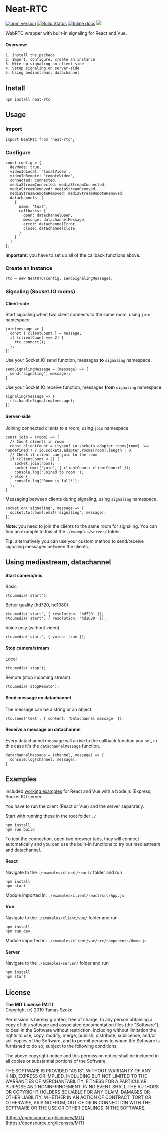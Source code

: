 # Neat-RTC

[![npm version](https://badge.fury.io/js/neat-rtc.svg)](https://badge.fury.io/js/neat-rtc)
[![Build Status](https://travis-ci.org/tamasszoke/neat-rtc.svg?branch=master)](https://travis-ci.org/tamasszoke/neat-rtc)
[![Inline docs](http://inch-ci.org/github/tamasszoke/neat-rtc.svg?branch=master)](http://inch-ci.org/github/tamasszoke/neat-rtc)
![](https://img.shields.io/github/license/tamasszoke/neat-rtc.svg)

WebRTC wrapper with built-in signaling for React and Vue.

#### Overview:

	1. Install the package
	2. Import, configure, create an instance
	3. Wire up signaling on client-side
	4. Setup signaling on server-side
	5. Using mediastream, datachannel

## Install

	npm install neat-rtc

## Usage

### Import

    import NeatRTC from 'neat-rtc';

### Configure

    const config = {
      devMode: true,
      videoIdLocal: 'localVideo',
      videoIdRemote: 'remoteVideo',
      connected: connected,
      mediaStreamConnected: mediaStreamConnected,
      mediaStreamRemoved: mediaStreamRemoved,
      mediaStreamRemoteRemoved: mediaStreamRemoteRemoved,
      datachannels: [
        {
          name: 'text',
          callbacks: {
            open: datachannelOpen,
            message: datachannelMessage,
            error: datachannelError,
            close: datachannelClose
          }
        }
      ]
    };
    
**Important:** you have to set up all of the callback functions above.

### Create an instance

    rtc = new NeatRTC(config, sendSignalingMessage);

### Signaling (Socket.IO rooms)

#### Client-side
    
Start signaling when two client connects to the same room, using `join` namespace.

    join(message => {
      const { clientCount } = message;
      if (clientCount === 2) {
        rtc.connect();
      };
    })

Use your Socket.IO send function, messages **to** `signaling` namespace.

    sendSignalingMessage = (message) => {
      send('signaling', message);
    }

Use your Socket.IO receive function, messages **from** `signaling` namespace.

    signaling(message => {
      rtc.handleSignaling(message);
    })

#### Server-side

Joining connected clients to a room, using `join` namespace.

    const join = (room) => {
      // Count clients in room
      const clientCount = (typeof io.sockets.adapter.rooms[room] !== 'undefined') ? io.sockets.adapter.rooms[room].length : 0;
      // Check if client can join to the room
      if (clientCount < 2) {
        socket.join(room);
        socket.emit('join', { clientCount: clientCount+1 });
        console.log('Joined to room!');
      } else {
        console.log('Room is full!');
      };
    }

Messaging between clients during signaling, using `signaling` namespace.

    socket.on('signaling', message => {
      socket.to(room).emit('signaling', message);
    })

**Note:** you need to join the clients to the same room for signaling. You can find an example to this at the `./examples/server/` folder.

**Tip:** alternatively you can use your custom method to send/receive signaling messages between the clients.

## Using mediastream, datachannel

#### Start camera/mic

Basic

	rtc.media('start');

Better quality (hd720, hd1080)

	rtc.media('start', { resolution: 'hd720' });
	rtc.media('start', { resolution: 'hd1080' });
    
Voice only (without video)

	rtc.media('start', { voice: true });
    
#### Stop camera/stream

Local

	rtc.media('stop');
    
Remote (stop incoming stream)

	rtc.media('stopRemote');
    
#### Send message on datachannel

The message can be a string or an object.

	rtc.send('text', { content: 'Datachannel message' });

#### Receive a message on datachannel

Every datachannel message will arrive to the callback function you set, in this case it's the `datachannelMessage` function.

    datachannelMessage = (channel, message) => {
      console.log(channel, message);
    }

## Examples

Included [working examples](https://github.com/tamasszoke/neat-rtc) for React and Vue with a Node.js (Express, Socket.IO) server.

You have to run the client (React or Vue) and the server separately.

Start with running these in the root folder `./`

    npm install
    npm run build

To test the connection, open two browser tabs, they will connect automatically and you can use the built-in functions to try out mediastream and datachannel.

#### React

Navigate to the `./examples/client/react/` folder and run

    npm install
    npm start

Module imported in: `./examples/client/react/src/App.js`

#### Vue

Navigate to the `./examples/client/vue/` folder and run

    npm install
    npm run dev

Module imported in: `./examples/client/vue/src/components/Home.js`

#### Server

Navigate to the `./examples/server/` folder and run

    npm install
    npm start
    
## License

**The MIT License (MIT)**<br/>
Copyright (c) 2019 Tamas Szoke

Permission is hereby granted, free of charge, to any person obtaining a copy of this software and associated documentation files (the "Software"), to deal in the Software without restriction, including without limitation the rights to use, copy, modify, merge, publish, distribute, sublicense, and/or sell copies of the Software, and to permit persons to whom the Software is furnished to do so, subject to the following conditions:

The above copyright notice and this permission notice shall be included in all copies or substantial portions of the Software.

THE SOFTWARE IS PROVIDED "AS IS", WITHOUT WARRANTY OF ANY KIND, EXPRESS OR IMPLIED, INCLUDING BUT NOT LIMITED TO THE WARRANTIES OF MERCHANTABILITY, FITNESS FOR A PARTICULAR PURPOSE AND NONINFRINGEMENT. IN NO EVENT SHALL THE AUTHORS OR COPYRIGHT HOLDERS BE LIABLE FOR ANY CLAIM, DAMAGES OR OTHER LIABILITY, WHETHER IN AN ACTION OF CONTRACT, TORT OR OTHERWISE, ARISING FROM, OUT OF OR IN CONNECTION WITH THE SOFTWARE OR THE USE OR OTHER DEALINGS IN THE SOFTWARE.

[https://opensource.org/licenses/MIT](https://opensource.org/licenses/MIT)